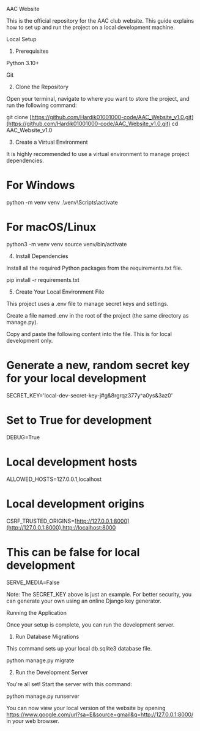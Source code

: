 AAC Website

This is the official repository for the AAC club website. This guide explains how to set up and run the project on a local development machine.

Local Setup

1. Prerequisites

Python 3.10+

Git

2. Clone the Repository

Open your terminal, navigate to where you want to store the project, and run the following command:

git clone [https://github.com/Hardik01001000-code/AAC_Website_v1.0.git](https://github.com/Hardik01001000-code/AAC_Website_v1.0.git)
cd AAC_Website_v1.0


3. Create a Virtual Environment

It is highly recommended to use a virtual environment to manage project dependencies.

# For Windows
python -m venv venv
.\venv\Scripts\activate

# For macOS/Linux
python3 -m venv venv
source venv/bin/activate


4. Install Dependencies

Install all the required Python packages from the requirements.txt file.

pip install -r requirements.txt


5. Create Your Local Environment File

This project uses a .env file to manage secret keys and settings.

Create a file named .env in the root of the project (the same directory as manage.py).

Copy and paste the following content into the file. This is for local development only.

# Generate a new, random secret key for your local development
SECRET_KEY='local-dev-secret-key-j#g&8rgrqz377y^a0ys&3az0'

# Set to True for development
DEBUG=True

# Local development hosts
ALLOWED_HOSTS=127.0.0.1,localhost

# Local development origins
CSRF_TRUSTED_ORIGINS=[http://127.0.0.1:8000](http://127.0.0.1:8000),http://localhost:8000

# This can be false for local development
SERVE_MEDIA=False


Note: The SECRET_KEY above is just an example. For better security, you can generate your own using an online Django key generator.

Running the Application

Once your setup is complete, you can run the development server.

1. Run Database Migrations

This command sets up your local db.sqlite3 database file.

python manage.py migrate


2. Run the Development Server

You're all set! Start the server with this command:

python manage.py runserver


You can now view your local version of the website by opening https://www.google.com/url?sa=E&source=gmail&q=http://127.0.0.1:8000/ in your web browser.
